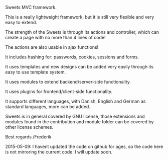 Sweets MVC framework.

This is a really lightweight framework, but it is still very flexible and very easy to extend.

The strength of the Sweets is through its actions and controller, which can create a page with no more than 4 lines of code!

The actions are also usable in ajax functions!

It includes hashing for: passwords, cookies, sessions and forms.

It uses templates and new designs can be added very easily through its easy to use template system.

It uses modules to extend backend/server-side functionality.

It uses plugins for frontend/client-side functionality.

It supports different languages, with Danish, English and German as standard languages, more can be added.

Sweets is in general covered by GNU license, those extensions and modules found in the contribution and module folder can be covered by other license schemes.

Best regards /Frederik

2015-05-09: I havent updated the code on github for ages, so the code here is not mirroring the current code. I will update soon.
